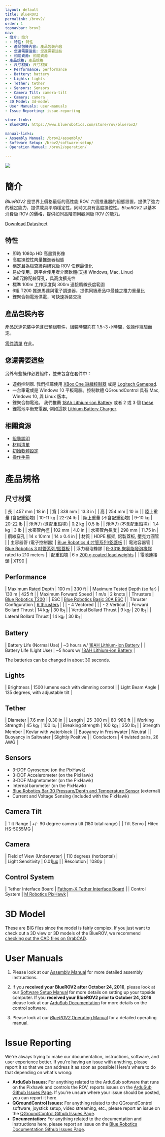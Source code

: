 ```yaml
---
layout: default
title: BlueROV2
permalink: /brov2/
order: 1
topnavbar: brov2
nav:
- 簡介: 簡介
- - 特性: 特性
- - 產品包裝內容: 產品包裝內容
- - 您還需要這些: 您還需要這些
- - 相關資源: 相關資源
- 產品規格: 產品規格
- - 尺寸材質: 尺寸材質
- - Performance: performance
- - Battery: battery
- - Lights: lights
- - Tether: tether
- - Sensors: Sensors
- - Camera Tilt: camera-tilt
- - Camera: camera
- 3D Model: 3d-model
- User Manuals: user-manuals
- Issue Reporting: issue-reporting

store-links:
- BlueROV2: https://www.bluerobotics.com/store/rov/bluerov2/

manual-links:
- Assembly Manual: /brov2/assembly/
- Software Setup: /brov2/software-setup/
- Operation Manual: /brov2/operation/

---
```


<img src="/brov2/cad/BlueROV2-Honaunau-6.png" class="img-responsive img-center" style="max-width:800px" />

# 簡介

_BlueROV2_ 是世界上價格最低的高性能 ROV. 六個推進器的組態設置，提供了強力的穩定能力，提供載具平順穩定性，同時又具有高度操控性。_BlueROV2_ 以基本消費級 ROV 的價格，提供如同高階商用觀測級 ROV 的能力。

<a href="http://bluerobotics.com/downloads/bluerov2.pdf" alt="BlueROV2 Datasheet"><i class="fa fa-download" aria-hidden="true"></i> Download Datasheet</a>

## 特性

- 即時 1080p HD 高畫質影像
- 高度操控性向量推進器組態
- 穩定且為檢查級與研究級 ROV 任務最佳化
- 易於使用，跨平台使用者介面軟體(支援 Windows, Mac, Linux)
- 3組冗餘配線穿孔，具高度擴充性
- 標準 100m 工作深度與 300m 連接纜線長度範圍
- 6組 T200 推進馬達與電子調速器，提供同級產品中最佳之推力重量比
- 鋰聚合物電池供電，可快速拆裝交換

## 產品包裝內容

產品送達包裝中包含已預組套件，組裝時間約在 1.5~3 小時間，依操作經驗而定。

[零件清單](/brov2/assembly/#whats-included) 在此。

## 您還需要這些

另外有些操作必要組件，並未包含在套件中：

 - 遊戲控制器. 我們推薦使用 [XBox One 遊戲控制器](https://www.microsoft.com/en-us/store/d/xbox-wireless-controller/8vcw8gln9vrf/ljvk?cid=msft_web_collection&activetab=pivot%3atechspecstab) 或是 [Logitech Gamepad](http://gaming.logitech.com/en-us/product/f310-gamepad).
 - 一台筆電或是 Windows 10 平板電腦。控制軟體 QGroundControl 具有 Mac, Windows 10, 與 Linux 版本。
 - 鋰聚合物電池。 我們推薦 [18Ah Lithium-ion Battery](http://www.bluerobotics.com/store/electronics/batteries/battery-li-4s-18ah-r1/) 或者 2 或 3 個 [these](http://www.hobbyking.com/hobbyking/store/uh_viewItem.asp?idProduct=56844)
 - 鋰電池平衡充電器, 例如這款 [Lithium Battery Charger](http://www.bluerobotics.com/store/electronics/batteries/lithium-battery-charger/).  

## 相關資源

 - [組裝說明](/brov2/assembly/)
 - [材料清單](/brov2/assembly/#whats-included)
 - [初始軟體設定](/brov2/software-setup)
 - [操作手冊](/brov2/operation)

# 產品規格

## 尺寸材質 

| 長         | 457 mm           | 18 in          |
| 寬         | 338 mm           | 13.3 in        |
| 高         | 254 mm           | 10 in          |
| 陸上重量 (含配重鉛塊)         | 10-11 kg       | 22-24 lb        |
| 陸上重量 (不含配重鉛塊)       | 9-10 kg        | 20-22 lb        |
| 淨浮力 (含配重鉛塊)           | 0.2 kg         | 0.5 lb          |
| 淨浮力 (不含配重鉛塊)         | 1.4 kg         | 3 lb       	   |
| 水密管內徑    | 102 mm        | 4.0 in         |
| 水密管內長度  | 298 mm        | 11.75 in       |
| 纜線穿孔      | 14 x 10mm     | 14 x 0.4 in    |
| 材質      | HDPE 框架, 鋁製蓋板, 壓克力圓管 |
| 主容器管 (電子控制器)      | [Blue Robotics 4 吋管系列/鋁蓋板](http://docs.bluerobotics.com/watertight-enclosures/#specifications-4-series)        |
| 電池容器管                 | [Blue Robotics 3 吋管系列/鋁蓋板](http://docs.bluerobotics.com/watertight-enclosures/#specifications-3-series)        |
| 浮力發泡橡膠               | [R-3318 聚氨脂發泡橡膠](https://www.bluerobotics.com/store/parts/float-r1/) rated to 210 meters                |
| 配重鉛塊            | 6 x [200 g coated lead weights](https://www.bluerobotics.com/store/parts/ballast-200g-r1/)                             |
| 電池連接頭		  | XT90                       |

## Performance 

| Maximum Rated Depth                    | 100 m         | 330 ft        |
| Maximum Tested Depth (so far)          | 130 m         | 425 ft        |
| Maximum Forward Speed                  | 1 m/s         | 2 knots       |
| Thrusters                              | [Blue Robotics T200](http://docs.bluerobotics.com/thrusters/t200/)            |
| ESC                                    | [Blue Robotics Basic 30A ESC](http://docs.bluerobotics.com/besc/)   |
| Thruster Configuration                 | [6 thrusters](http://ardusub.com/images/vectored-frame.png)                   |
|                                        | - 4 Vectored                  | 
|                                        | - 2 Vertical                  | 
| Forward Bollard Thrust                 | 14 kg<sub>f</sub>      | 30 lb<sub>f</sub>     |
| Vertical Bollard Thrust                | 9 kg<sub>f</sub>       | 20 lb<sub>f</sub>      |
| Lateral Bollard Thrust                 | 14 kg<sub>f</sub>      | 30 lb<sub>f</sub>      |

## Battery

| Battery Life (Normal Use)              | ~3 hours w/ [18AH Lithium-ion Battery](http://www.bluerobotics.com/store/electronics/batteries/battery-li-4s-18ah-r1/) |
| Battery Life (Light Use)               | ~5 hours w/ [18AH Lithium-ion Battery](http://www.bluerobotics.com/store/electronics/batteries/battery-li-4s-18ah-r1/) |

The batteries can be changed in about 30 seconds.

## Lights

| Brightness       | 1500 lumens each with dimming control                  |
| Light Beam Angle | 135 degrees, with adjustable tilt                    |

## Tether

| Diameter | 7.6 mm | 0.30 in |
| Length   | 25-300 m | 80-980 ft |
| Working Strength | 45 kg<sub>f</sub> | 100 lb<sub>f</sub> |
| Breaking Strength | 160 kg<sub>f</sub> | 350 lb<sub>f</sub> |
| Strength Member | Kevlar with waterblock |
| Buoyancy in Freshwater | Neutral |
| Buoyancy in Saltwater | Slightly Positive |
| Conductors | 4 twisted pairs, 26 AWG |

## Sensors

- 3-DOF Gyroscope (on the PixHawk)
- 3-DOF Accelerometer (on the PixHawk)
- 3-DOF Magnetometer (on the PixHawk)
- Internal barometer (on the PixHawk)
- [Blue Robotics Bar 30 Pressure/Depth and Temperature Sensor](http://docs.bluerobotics.com/bar30/) (external) 
- Current and Voltage Sensing (included with the PixHawk)

## Camera Tilt
					   
| Tilt Range                 | +/- 90 degree camera tilt (180 total range)                                             | 
| Tilt Servo                 | Hitec HS-5055MG         |

## Camera

| Field of View (Underwater) | 110 degrees (horizontal)                                                              |                                                      
| Light Sensitivity          | 0.01[lux](https://en.wikipedia.org/wiki/Lux#Illuminance)                              |
| Resolution                 | 1080p                                                                                 |

## Control System

| Tether Interface Board              	| [Fathom-X Tether Interface Board](http://docs.bluerobotics.com/fathom-x/)                |
| Control System 						| [M Robotics PixHawk](https://www.bluerobotics.com/store/electronics/pixhawk-r1/)         |


# 3D Model

These are BIG files since the model is fairly complex. If you just want to check out a 3D view or 3D models of the BlueROV, we recommend [checking out the CAD files on GrabCAD](https://grabcad.com/library/bluerov2-1).

# User Manuals

1. Please look at our [Assembly Manual](/brov2/assembly) for more detailed assembly instructions.

2. If you **received your BlueROV2 after October 24, 2016**, please look at our [Software Setup Manual](/brov2/software-setup/) for more details on setting up your topside computer. If you **received your BlueROV2 prior to October 24, 2016** please look at our [ArduSub Documentation](http://ardusub.com/introduction/#overview) for more details on the control software.

3. Please look at our [_BlueROV2_ Operating Manual](/brov2/operation) for a detailed operating manual.

# Issue Reporting

We're always trying to make our documentation, instructions, software, and user experience better. If you're having an issue with anything, please report it so that we can address it as soon as possible! Here's where to do that depending on what's wrong:

- **ArduSub Issues:** For anything related to the ArduSub software that runs on the Pixhawk and controls the ROV, reports issues on the [ArduSub Github Issues Page](https://github.com/bluerobotics/ardusub/issues). If you're unsure where your issue should be posted, you can report it here.
- **QGroundControl Issues:** For anything related to the QGroundControl software, joystick setup, video streaming, etc., please report an issue on the [QGroundControl Github Issues Page](https://github.com/mavlink/qgroundcontrol/issues).
- **Documentation:** For anything related to the documentation and instructions here, please report an issue on the [Blue Robotics Documentation Github Issues Page](https://github.com/bluerobotics/bluerobotics.github.io/issues).


